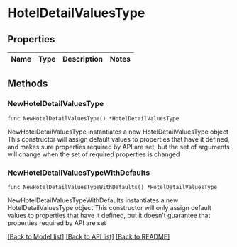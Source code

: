 # HotelDetailValuesType

## Properties

Name | Type | Description | Notes
------------ | ------------- | ------------- | -------------

## Methods

### NewHotelDetailValuesType

`func NewHotelDetailValuesType() *HotelDetailValuesType`

NewHotelDetailValuesType instantiates a new HotelDetailValuesType object
This constructor will assign default values to properties that have it defined,
and makes sure properties required by API are set, but the set of arguments
will change when the set of required properties is changed

### NewHotelDetailValuesTypeWithDefaults

`func NewHotelDetailValuesTypeWithDefaults() *HotelDetailValuesType`

NewHotelDetailValuesTypeWithDefaults instantiates a new HotelDetailValuesType object
This constructor will only assign default values to properties that have it defined,
but it doesn't guarantee that properties required by API are set


[[Back to Model list]](../README.md#documentation-for-models) [[Back to API list]](../README.md#documentation-for-api-endpoints) [[Back to README]](../README.md)


